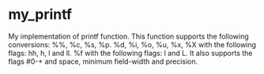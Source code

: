 # my_printf
My implementation of printf function.
This function supports the following conversions: 
%%, %c, %s, %p.
%d, %i, %o, %u, %x, %X with the following flags: hh, h, l and ll.
%f with the following flags: l and L.
It also supports the flags #0-+ and space, minimum field-width and precision.